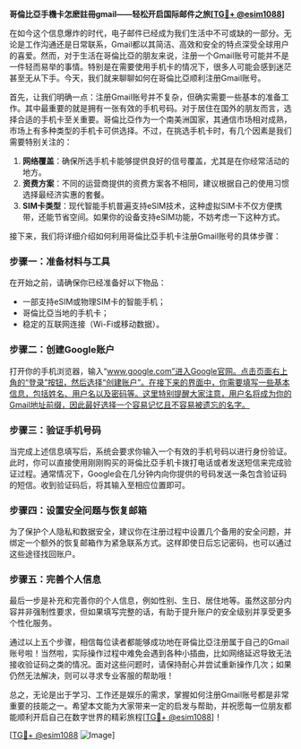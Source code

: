 **哥倫比亞手機卡怎麽註冊gmail——轻松开启国际邮件之旅[[TG💪+ @esim1088](https://t.me/s/esim1088)]**

在如今这个信息爆炸的时代，电子邮件已经成为我们生活中不可或缺的一部分。无论是工作沟通还是日常联系，Gmail都以其简洁、高效和安全的特点深受全球用户的喜爱。然而，对于生活在哥倫比亞的朋友来说，注册一个Gmail账号可能并不是一件轻而易举的事情。特别是在需要使用手机卡的情况下，很多人可能会感到迷茫甚至无从下手。今天，我们就来聊聊如何在哥倫比亞顺利注册Gmail账号。

首先，让我们明确一点：注册Gmail账号并不复杂，但确实需要一些基本的准备工作。其中最重要的就是拥有一张有效的手机号码。对于居住在国外的朋友而言，选择合适的手机卡至关重要。哥倫比亞作为一个南美洲国家，其通信市场相对成熟，市场上有多种类型的手机卡可供选择。不过，在挑选手机卡时，有几个因素是我们需要特别关注的：

1. **网络覆盖**：确保所选手机卡能够提供良好的信号覆盖，尤其是在你经常活动的地方。
2. **资费方案**：不同的运营商提供的资费方案各不相同，建议根据自己的使用习惯选择最经济实惠的套餐。
3. **SIM卡类型**：现代智能手机普遍支持eSIM技术，这种虚拟SIM卡不仅方便携带，还能节省空间。如果你的设备支持eSIM功能，不妨考虑一下这种方式。

接下来，我们将详细介绍如何利用哥倫比亞手机卡注册Gmail账号的具体步骤：

### 步骤一：准备材料与工具

在开始之前，请确保你已经准备好以下物品：
- 一部支持eSIM或物理SIM卡的智能手机；
- 哥倫比亞当地的手机卡；
- 稳定的互联网连接（Wi-Fi或移动数据）。

### 步骤二：创建Google账户

打开你的手机浏览器，输入“www.google.com”进入Google官网。点击页面右上角的“登录”按钮，然后选择“创建账户”。在接下来的界面中，你需要填写一些基本信息，包括姓名、用户名以及密码等。这里特别提醒大家注意，用户名将成为你的Gmail地址前缀，因此最好选择一个容易记忆且不容易被遗忘的名字。

### 步骤三：验证手机号码

当完成上述信息填写后，系统会要求你输入一个有效的手机号码以进行身份验证。此时，你可以直接使用刚刚购买的哥倫比亞手机卡拨打电话或者发送短信来完成验证过程。通常情况下，Google会在几分钟内向你提供的号码发送一条包含验证码的短信。收到验证码后，将其输入至相应位置即可。

### 步骤四：设置安全问题与恢复邮箱

为了保护个人隐私和数据安全，建议你在注册过程中设置几个备用的安全问题，并绑定一个额外的恢复邮箱作为紧急联系方式。这样即使日后忘记密码，也可以通过这些途径找回账户。

### 步骤五：完善个人信息

最后一步是补充和完善你的个人信息，例如性别、生日、居住地等。虽然这部分内容并非强制性要求，但如果填写完整的话，有助于提升账户的安全级别并享受更多个性化服务。

通过以上五个步骤，相信每位读者都能够成功地在哥倫比亞注册属于自己的Gmail账号啦！当然啦，实际操作过程中难免会遇到各种小插曲，比如网络延迟导致无法接收验证码之类的情况。面对这些问题时，请保持耐心并尝试重新操作几次；如果仍然无法解决，则可以寻求专业客服的帮助哦！

总之，无论是出于学习、工作还是娱乐的需求，掌握如何注册Gmail账号都是非常重要的技能之一。希望本文能为大家带来一定的启发与帮助，并祝愿每一位朋友都能顺利开启自己在数字世界的精彩旅程[[TG💪+ @esim1088](https://t.me/s/esim1088)]！

[[TG💪+ @esim1088](https://t.me/s/esim1088) ![Image](https://i.postimg.cc/4NQfJmqS/Snipaste-2025-05-13-00-14-12.png)]